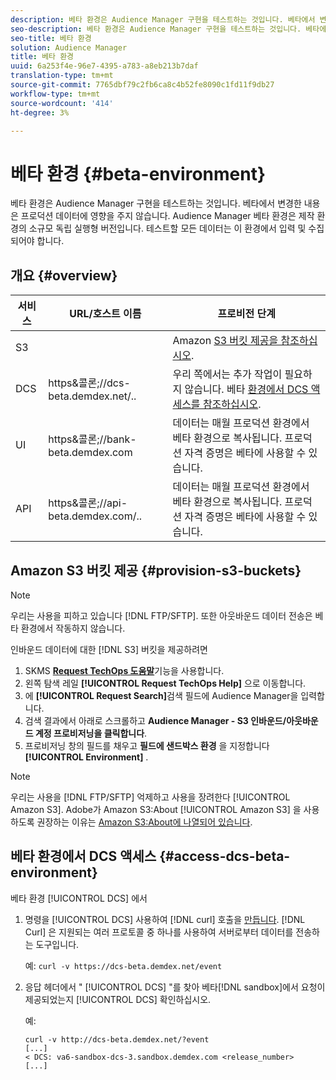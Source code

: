 ```yaml
---
description: 베타 환경은 Audience Manager 구현을 테스트하는 것입니다. 베타에서 변경한 내용은 프로덕션 데이터에 영향을 주지 않습니다. Audience Manager 베타 환경은 제작 환경의 소규모 독립 실행형 버전입니다. 테스트할 모든 데이터는 이 환경에서 입력 및 수집되어야 합니다.
seo-description: 베타 환경은 Audience Manager 구현을 테스트하는 것입니다. 베타에서 변경한 내용은 프로덕션 데이터에 영향을 주지 않습니다. Audience Manager 베타 환경은 제작 환경의 소규모 독립 실행형 버전입니다. 테스트할 모든 데이터는 이 환경에서 입력 및 수집되어야 합니다.
seo-title: 베타 환경
solution: Audience Manager
title: 베타 환경
uuid: 6a253f4e-96e7-4395-a783-a8eb213b7daf
translation-type: tm+mt
source-git-commit: 7765dbf79c2fb6ca8c4b52fe8090c1fd11f9db27
workflow-type: tm+mt
source-wordcount: '414'
ht-degree: 3%

---
```



# 베타 환경 {#beta-environment}

베타 환경은 Audience Manager 구현을 테스트하는 것입니다. 베타에서 변경한 내용은 프로덕션 데이터에 영향을 주지 않습니다. Audience Manager 베타 환경은 제작 환경의 소규모 독립 실행형 버전입니다. 테스트할 모든 데이터는 이 환경에서 입력 및 수집되어야 합니다.

## 개요 {#overview}

<!-- beta_environment_admin.xml -->

| 서비스 | URL/호스트 이름 | 프로비전 단계 |
|--- |--- |--- |
| S3 |  | Amazon [S3 버킷 제공을 참조하십시오](admin-beta-environment.md#provision-s3-buckets). |
| DCS | https&amp;콜론;//dcs-beta.demdex.net/.. | 우리 쪽에서는 추가 작업이 필요하지 않습니다. 베타 [환경에서 DCS 액세스를 참조하십시오](admin-beta-environment.md#access-dcs-beta-environment). |
| UI | https&amp;콜론;//bank-beta.demdex.com | 데이터는 매월 프로덕션 환경에서 베타 환경으로 복사됩니다. 프로덕션 자격 증명은 베타에 사용할 수 있습니다. |
| API | https&amp;콜론;//api-beta.demdex.com/.. | 데이터는 매월 프로덕션 환경에서 베타 환경으로 복사됩니다. 프로덕션 자격 증명은 베타에 사용할 수 있습니다. |

## Amazon S3 버킷 제공 {#provision-s3-buckets}

>[!NOTE]
>
>우리는 사용을 피하고 있습니다 [!DNL FTP/SFTP]. 또한 아웃바운드 데이터 전송은 베타 환경에서 작동하지 않습니다.

인바운드 데이터에 대한 [!DNL S3] 버킷을 제공하려면

1. SKMS [**Request TechOps 도움말&#x200B;**](https://skms.adobe.com/)기능을 사용합니다.
1. 왼쪽 탐색 레일 **[!UICONTROL Request TechOps Help]** 으로 이동합니다.
1. 에 **[!UICONTROL Request Search]**&#x200B;검색 필드에 Audience Manager을 입력합니다.
1. 검색 결과에서 아래로 스크롤하고 **Audience Manager - S3 인바운드/아웃바운드 계정 프로비저닝을 클릭합니다**.
1. 프로비저닝 창의 필드를 채우고 **필드에 샌드박스 환경** 을 지정합니다 **[!UICONTROL Environment]** .

>[!NOTE]
>
>우리는 사용을 [!DNL FTP/SFTP] 억제하고 사용을 장려한다 [!UICONTROL Amazon S3]. Adobe가 Amazon S3:About [!UICONTROL Amazon S3] 을 사용하도록 권장하는 이유는 [Amazon S3:About에 나열되어 있습니다](https://docs.adobe.com/content/help/en/audience-manager/user-guide/reference/amazon-s3.html).

## 베타 환경에서 DCS 액세스 {#access-dcs-beta-environment}

베타 환경 [!UICONTROL DCS] 에서

1. 명령을 [!UICONTROL DCS] 사용하여 [!DNL curl] 호출을 [만듭니다](https://curl.haxx.se/docs/manpage.html). [!DNL Curl] 은 지원되는 여러 프로토콜 중 하나를 사용하여 서버로부터 데이터를 전송하는 도구입니다.

   예: `curl -v https://dcs-beta.demdex.net/event`

1. 응답 헤더에서 &quot; [!UICONTROL DCS] &quot;를 찾아 베타[!DNL sandbox]에서 요청이 제공되었는지 [!UICONTROL DCS] 확인하십시오.

   예:

   ```
   curl -v http://dcs-beta.demdex.net/?event
   [...]
   < DCS: va6-sandbox-dcs-3.sandbox.demdex.com <release_number>
   [...]
   ```

<!--
1. Determine the load balancer's endpoint IP addresses.

   Run the `dig` [command](https://en.wikipedia.org/wiki/Dig_(command)) to determine the IP address of the nearest load balancer. The `dig` command queries the Domain Name System and returns the name and IP addresses of the Audience Manager [!UICONTROL Data Collection Servers (DCS)].

   ```
   dig dcs-beta.demdex.net
   ...
   dcs-sandbox-1754093861.us-east-1.elb.amazonaws.com. 60 IN A 52.87.15.51
   dcs-sandbox-1754093861.us-east-1.elb.amazonaws.com. 60 IN A 50.16.150.8
   dcs-sandbox-1754093861.us-east-1.elb.amazonaws.com. 60 IN A 52.2.228.100
   ```

1. Using one of the addresses in the above table, add a static DNS entry in the [!DNL `/etc/hosts`] file.

   On Windows, modify [!DNL `c:\WINDOWS\system32\drivers\etc\hosts`].

   For example:

[!DNL `52.87.15.51 samplepartner.demdex.net`]

   >[!NOTE]
   >
   >The addresses change occasionally, so you must keep your [!DNL /etc/hosts] file up to date.

   Additionally, if you need to set up ID synchronization, you must add a similar entry for [!DNL dpm.demdex.net.]

[!DNL `52.87.15.51 dpm.demdex.net`] [!DNL]. 

1. Make a [!UICONTROL DCS] call, using the `curl` [command](https://curl.haxx.se/docs/manpage.html). Curl is a tool to transfer data from or to a server, using one of many supported protocols.

   For example:

[!DNL `https://<domain>/event?product=camera`] 

1. Verify that your request was served by the beta [!UICONTROL DCS] by looking for "sandbox" in the [!UICONTROL DCS] response header.

   For example:

   ```
   curl -v https://dcs-beta.demdex.net/?event
   [...]
   < DCS: va6-sandbox-dcs-3.sandbox.demdex.com <release_number>
   [...]
   ```
-->